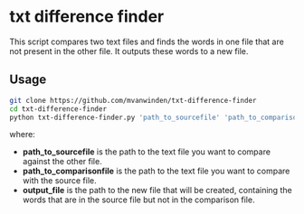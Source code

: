 # txt difference finder
This script compares two text files and finds the words in one file that are not present in the other file. It outputs these words to a new file.

## Usage
```bash
git clone https://github.com/mvanwinden/txt-difference-finder
cd txt-difference-finder
python txt-difference-finder.py 'path_to_sourcefile' 'path_to_comparisonfile' 'output_file'
```

where:

* **path_to_sourcefile** is the path to the text file you want to compare against the other file.
* **path_to_comparisonfile** is the path to the text file you want to compare with the source file.
* **output_file** is the path to the new file that will be created, containing the words that are in the source file but not in the comparison file.
